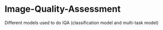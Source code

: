 # Image-Quality-Assessment
Different models used to do IQA (classification model and multi-task model)
